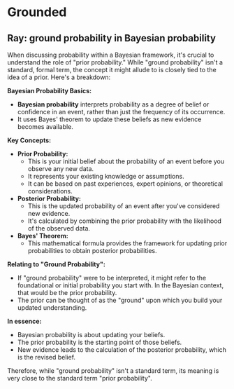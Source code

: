# Grounded

## Ray: ground probability in Bayesian probability

When discussing probability within a Bayesian framework, it's crucial to understand the role of "prior probability." While "ground probability" isn't a standard, formal term, the concept it might allude to is closely tied to the idea of a prior. Here's a breakdown:

**Bayesian Probability Basics:**

* **Bayesian probability** interprets probability as a degree of belief or confidence in an event, rather than just the frequency of its occurrence.
* It uses Bayes' theorem to update these beliefs as new evidence becomes available.

**Key Concepts:**

* **Prior Probability:**
    * This is your initial belief about the probability of an event before you observe any new data.
    * It represents your existing knowledge or assumptions.
    * It can be based on past experiences, expert opinions, or theoretical considerations.
* **Posterior Probability:**
    * This is the updated probability of an event after you've considered new evidence.
    * It's calculated by combining the prior probability with the likelihood of the observed data.
* **Bayes' Theorem:**
    * This mathematical formula provides the framework for updating prior probabilities to obtain posterior probabilities.

**Relating to "Ground Probability":**

* If "ground probability" were to be interpreted, it might refer to the foundational or initial probability you start with. In the Bayesian context, that would be the prior probability.
* The prior can be thought of as the "ground" upon which you build your updated understanding.

**In essence:**

* Bayesian probability is about updating your beliefs.
* The prior probability is the starting point of those beliefs.
* New evidence leads to the calculation of the posterior probability, which is the revised belief.

Therefore, while "ground probability" isn't a standard term, its meaning is very close to the standard term "prior probability".

